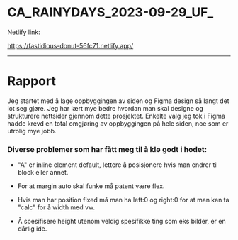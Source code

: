 # CA_RAINYDAYS_2023-09-29_UF_
 
Netlify link: 

https://fastidious-donut-56fc71.netlify.app/

___________________________________________________________



# Rapport


Jeg startet med å lage oppbyggingen av siden og Figma design så langt det lot seg gjøre. Jeg har lært mye bedre hvordan man skal designe og strukturere nettsider gjennom dette prosjektet. Enkelte valg jeg tok i Figma hadde krevd en total omgjøring av oppbyggingen på hele siden, noe som er utrolig mye jobb. 





### Diverse problemer som har fått meg til å klø godt i hodet:

* "A" er inline element default, lettere å posisjonere hvis man endrer til block eller annet.

* For at margin auto skal funke må patent være flex.

* Hvis man har position fixed må man ha left:0 og right:0 for at man kan ta "calc" for å width med vw.

* Å spesifisere height utenom veldig spesifikke ting som eks bilder, er en dårlig ide.